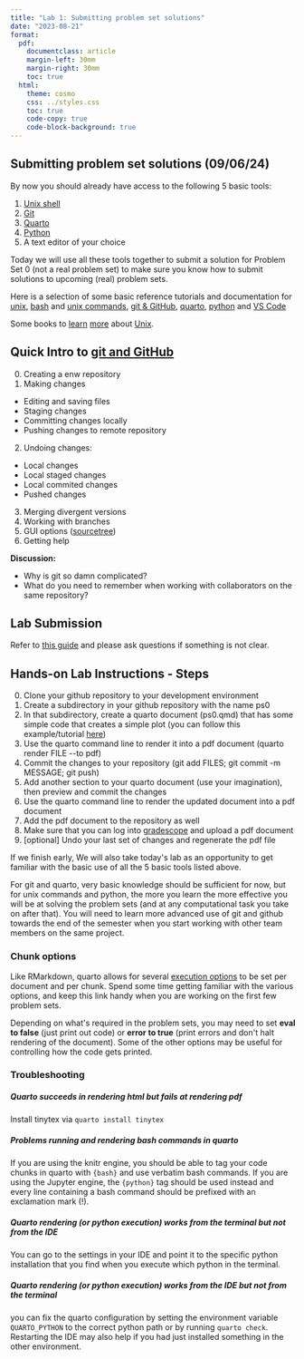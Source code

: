 ```yaml
---
title: "Lab 1: Submitting problem set solutions"
date: "2023-08-21"
format:
  pdf:
    documentclass: article
    margin-left: 30mm
    margin-right: 30mm
    toc: true
  html:
    theme: cosmo
    css: ../styles.css
    toc: true
    code-copy: true
    code-block-background: true
---
```


## Submitting problem set solutions (09/06/24)

By now you should already have access to the following 5 basic tools:

1. [Unix shell](../howtos/accessingUnixCommandLine.md)
2. [Git](../howtos/gitInstall.md)
3. [Quarto](../howtos/quartoInstall.md)
4. [Python](../howtos/accessingPython.md)
5. A text editor of your choice

Today we will use all these tools together to submit a solution for Problem Set 0 (not a real problem set) to make sure you know how to submit solutions to upcoming (real) problem sets.

Here is a selection of some basic reference tutorials and documentation for [unix](https://berkeley-scf.github.io/tutorial-unix-basics/), [bash](https://berkeley-scf.github.io/tutorial-using-bash/) and [unix commands](https://www.unixtutorial.org/basic-unix-commands), [git & GitHub](https://htmlpreview.github.io/?https://github.com/berkeley-scf/tutorial-git-basics/blob/master/git-intro.html), [quarto](https://quarto.org/docs/get-started/hello/text-editor.html), [python](https://docs.python.org/3/tutorial/index.html) and [VS Code](https://code.visualstudio.com/docs)

Some books to [learn](https://www.amazon.com/Learning-UNIX-Operating-System-Fifth/dp/0596002610/) [more](https://www.amazon.com/Unix-Nutshell-Fourth-Arnold-Robbins/dp/0596100299) about [Unix](https://www.amazon.com/Unix-Programming-Environment-Prentice-Hall-Software/dp/013937681X).

## Quick Intro to [git and GitHub](https://htmlpreview.github.io/?https://github.com/berkeley-scf/tutorial-git-basics/blob/master/git-intro.html)

0. Creating a enw repository
1. Making changes
- Editing and saving files
- Staging changes
- Committing changes locally
- Pushing changes to remote repository
2. Undoing changes:
- Local changes
- Local staged changes
- Local commited changes
- Pushed changes
3. Merging divergent versions
4. Working with branches
5. GUI options ([sourcetree](https://www.sourcetreeapp.com/))
6. Getting help

**Discussion:**
- Why is git so damn complicated?
- What do you need to remember when working with collaborators on the same repository?

## Lab Submission

Refer to [this guide](../howtos/submitPS.md) and please ask questions if something is not clear.

## Hands-on Lab Instructions - Steps

0. Clone your github repository to your development environment
1. Create a subdirectory in your github repository with the name ps0
2. In that subdirectory, create a quarto document (ps0.qmd) that has some simple code that creates a simple plot (you can follow this example/tutorial [here](https://quarto.org/docs/get-started/hello/text-editor.html))
3. Use the quarto command line to render it into a pdf document (quarto render FILE --to pdf)
4. Commit the changes to your repository (git add FILES; git commit -m MESSAGE; git push)
5. Add another section to your quarto document (use your imagination), then preview and commit the changes
6. Use the quarto command line to render the updated document into a pdf document
7. Add the pdf document to the repository as well
8. Make sure that you can log into [gradescope](https://www.gradescope.com/) and upload a pdf document
9. [optional] Undo your last set of changes and regenerate the pdf file

If we finish early, We will also take today's lab as an opportunity to get familiar with the basic use of all the 5 basic tools listed above.

For git and quarto, very basic knowledge should be sufficient for now, but for unix commands and python, the more you learn the more effective you will be at solving the problem sets (and at any computational task you take on after that). You will need to learn more advanced use of git and github towards the end of the semester when you start working with other team members on the same project.

### Chunk options

Like RMarkdown, quarto allows for several [execution options](https://quarto.org/docs/computations/execution-options.html) to be set per document and per chunk. Spend some time getting familiar with the various options, and keep this link handy when you are working on the first few problem sets.

Depending on what's required in the problem sets, you may need to set **eval to false** (just print out code) or **error to true** (print errors and don't halt rendering of the document). Some of the other options may be useful for controlling how the code gets printed.

### Troubleshooting

##### Quarto succeeds in rendering html but fails at rendering pdf

Install tinytex via `quarto install tinytex`

##### Problems running and rendering bash commands in quarto

If you are using the knitr engine, you should be able to tag your code chunks in quarto with `{bash}` and use verbatim bash commands. If you are using the Jupyter engine, the `{python}` tag should be used instead and every line containing a bash command should be prefixed with an exclamation mark (!).

##### Quarto rendering (or python execution) works from the terminal but not from the IDE

You can go to the settings in your IDE and point it to the specific python installation that you find when you execute which python in the terminal.

##### Quarto rendering (or python execution) works from the IDE but not from the terminal

you can fix the quarto configuration by setting the environment variable `QUARTO_PYTHON` to the correct python path or by running `quarto check`. Restarting the IDE may also help if you had just installed something in the other environment.
